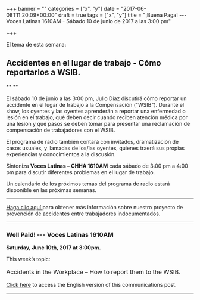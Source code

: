 +++
banner = ""
categories = ["x", "y"]
date = "2017-06-08T11:20:09+00:00"
draft = true
tags = ["x", "y"]
title = "¡Buena Paga! --- Voces Latinas 1610AM - Sábado 10 de junio de 2017 a las 3:00 pm"

+++


El tema de esta semana:

## **Accidentes en el lugar de trabajo - Cómo reportarlos a WSIB.**

**
**

El sábado 10 de junio a las 3:00 pm, Julio Díaz discutirá cómo reportar un accidente en el lugar de trabajo a la Compensación ("WSIB"). Durante el show, los oyentes y las oyentes aprenderán a reportar una enfermedad o lesión en el trabajo, qué deben decir cuando reciben atención médica por una lesión y qué pasos se deben tomar para presentar una reclamación de compensación de trabajadores con el WSIB.

El programa de radio también contará con invitados, dramatización de casos usuales, y llamadas de los/las oyentes, quienes traerá sus propias experiencias y conocimientos a la discusión.

Sintoniza **Voces Latinas – CHHA 1610AM** cada sábado de 3:00 pm a 4:00 pm para discutir diferentes problemas en el lugar de trabajo.

Un calendario de los próximos temas del programa de radio estará disponible en las próximas semanas.

-------

[Haga clic aquí ](http://workers-safety.ca/features/undocumented-workers/)para obtener más información sobre nuestro proyecto de prevención de accidentes entre trabajadores indocumentados.

-------

### Well Paid! --- Voces Latinas 1610AM

**Saturday, June 10th, 2017 at 3:00pm.**

This week’s topic:

<span style="line-height: 1.5em; font-size: 1rem;">Accidents in the Workplace – How to report them to the WSIB.</span>

[Click here](https://s3.amazonaws.com/newsletter.workers-safety.ca/newsletters/Clinic+Publications/2017+Undocumented+Workers/Buena+Paga-RadioShow-Eng-June10.pdf) to access the English version of this communications post.

-------